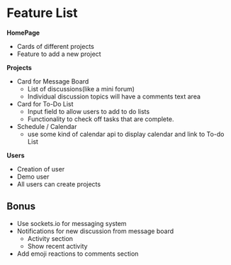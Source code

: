 # Feature List

**HomePage**

* Cards of different projects
* Feature to add a new project

**Projects**

* Card for Message Board
  * List of discussions(like a mini forum)
  * Individual discussion topics will have a comments text area
* Card for To-Do List
  * Input field to allow users to add to do lists
  * Functionality to check off tasks that are complete.
* Schedule / Calendar
  * use some kind of calendar api to display calendar and link to To-do List

**Users**

* Creation of user
* Demo user
* All users can create projects

## Bonus

* Use sockets.io for messaging system
* Notifications for new discussion from message board
  * Activity section
  * Show recent activity
* Add emoji reactions to comments section